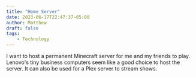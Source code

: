```yaml
---
title: "Home Server"
date: 2023-06-17T22:47:37-05:00
author: Matthew
draft: false
tags:
    - Technology
---
```

I want to host a permanent Minecraft server for me and my friends to play.
Lenovo's tiny business computers seem like a good choice to host the server.
It can also be used for a Plex server to stream shows.

